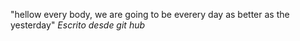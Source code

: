 "hellow every body, we are going to be everery day as better as the yesterday"
*Escrito desde git hub*
